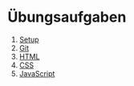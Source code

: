 # Übungsaufgaben

1. [Setup](exercises/setup.html)
1. [Git](exercises/git.html)
1. [HTML](exercises/html.html)
1. [CSS](exercises/css.html)
1. [JavaScript](exercises/javascript.html)
<!--- 1. [Ruby & Sinatra](exercises/javascript.html) --->
<!--- 1. [Rails App](exercises/javascript.html) --->
<!--- 1. [Rails App Front End](exercises/javascript.html) --->
